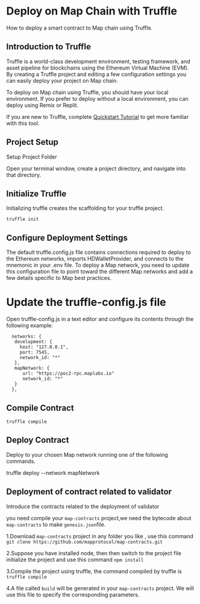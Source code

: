 # Deploy on Map Chain with Truffle

How to deploy a smart contract to Map chain using Truffle.

## Introduction to Truffle

Truffle is a world-class development environment, testing framework, and asset pipeline for blockchains using the
Ethereum Virtual Machine (EVM). By creating a Truffle project and editing a few configuration settings you can easily
deploy your project on Map chain.

To deploy on Map chain using Truffle, you should have your local environment. If you prefer to deploy without a local
environment, you can deploy using Remix or Replit.

If you are new to Truffle, complete  [Quickstart Tutorial](https://trufflesuite.com/docs/truffle/quickstart) to get more
familiar with this tool.

## Project Setup

Setup Project Folder

Open your terminal window, create a project directory, and navigate into that directory.

## Initialize Truffle

Initializing truffle creates the scaffolding for your truffle project.

`truffle init`

## Configure Deployment Settings

The default truffle.config.js file contains connections required to deploy to the Ethereum networks, imports
HDWalletProvider, and connects to the mnemonic in your .env file. To deploy a Map network, you need to update this
configuration file to point toward the different Map networks and add a few details specific to Map best practices.

# Update the truffle-config.js file

Open truffle-config.js in a text editor and configure its contents through the following example:

``` shell
  networks: {
   development: {
     host: "127.0.0.1",
     port: 7545,
     network_id: "*"
   },
   mapNetwork: {
      url: "https://poc2-rpc.maplabs.io"
      network_id: "*"
   }
  },
``` 

## Compile Contract

`truffle compile`

## Deploy Contract

Deploy to your chosen Map network running one of the following commands.

truffle deploy --network mapNetwork


## Deployment of contract related to validator

Introduce the contracts related to the deployment of validator

you need compile your `map-contracts` project,we need the bytecode about `map-contracts` to make `genesis.json`file.

1.Download `map-contracts` project in any folder you like , use this command `git clone https://github.com/mapprotocol/map-contracts.git`

2.Suppose you have installed node, then then switch to the project file initialize the project and use this command `npm install`

3.Compile the project using truffle, the command compiled by truffle is `truffle compile`

4.A file called `build` will be generated in your `map-contracts` project. We will use this file to specify the corresponding parameters.